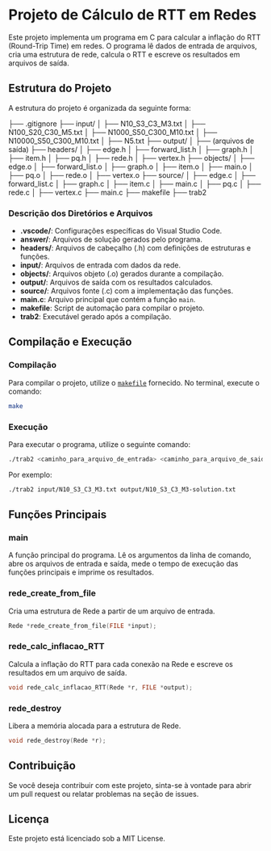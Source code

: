 # Projeto de Cálculo de RTT em Redes

Este projeto implementa um programa em C para calcular a inflação do RTT (Round-Trip Time) em redes. O programa lê dados de entrada de arquivos, cria uma estrutura de rede, calcula o RTT e escreve os resultados em arquivos de saída.

## Estrutura do Projeto

A estrutura do projeto é organizada da seguinte forma:

├── .gitignore
├── input/ 
│ ├── N10_S3_C3_M3.txt 
│ ├── N100_S20_C30_M5.txt 
│ ├── N1000_S50_C300_M10.txt 
│ ├── N10000_S50_C300_M10.txt 
│ ├── N5.txt 
├── output/ 
│ ├── (arquivos de saída)
├── headers/ 
│ ├── edge.h 
│ ├── forward_list.h 
│ ├── graph.h 
│ ├── item.h 
│ ├── pq.h 
│ ├── rede.h 
│ ├── vertex.h 
├── objects/ 
│ ├── edge.o 
│ ├── forward_list.o 
│ ├── graph.o 
│ ├── item.o 
│ ├── main.o 
│ ├── pq.o 
│ ├── rede.o 
│ ├── vertex.o 
├── source/
│ ├── edge.c 
│ ├── forward_list.c 
│ ├── graph.c 
│ ├── item.c 
│ ├── main.c
│ ├── pq.c
│ ├── rede.c
│ ├── vertex.c
├── main.c 
├── makefile 
├── trab2

### Descrição dos Diretórios e Arquivos

- **.vscode/**: Configurações específicas do Visual Studio Code.
- **answer/**: Arquivos de solução gerados pelo programa.
- **headers/**: Arquivos de cabeçalho (.h) com definições de estruturas e funções.
- **input/**: Arquivos de entrada com dados da rede.
- **objects/**: Arquivos objeto (.o) gerados durante a compilação.
- **output/**: Arquivos de saída com os resultados calculados.
- **source/**: Arquivos fonte (.c) com a implementação das funções.
- **main.c**: Arquivo principal que contém a função `main`.
- **makefile**: Script de automação para compilar o projeto.
- **trab2**: Executável gerado após a compilação.

## Compilação e Execução

### Compilação

Para compilar o projeto, utilize o [`makefile`](command:_github.copilot.openRelativePath?%5B%7B%22scheme%22%3A%22file%22%2C%22authority%22%3A%22%22%2C%22path%22%3A%22%2Fhome%2Fpedro%2Ft2-tbo%2Fmakefile%22%2C%22query%22%3A%22%22%2C%22fragment%22%3A%22%22%7D%5D "t2-tbo/makefile") fornecido. No terminal, execute o comando:

```sh
make
```

### Execução

Para executar o programa, utilize o seguinte comando:

```sh
./trab2 <caminho_para_arquivo_de_entrada> <caminho_para_arquivo_de_saida>
```

Por exemplo:

```sh
./trab2 input/N10_S3_C3_M3.txt output/N10_S3_C3_M3-solution.txt
```

## Funções Principais

### main
A função principal do programa. Lê os argumentos da linha de comando, abre os arquivos de entrada e saída, mede o tempo de execução das funções principais e imprime os resultados.

### rede_create_from_file

Cria uma estrutura de Rede a partir de um arquivo de entrada.
```C
Rede *rede_create_from_file(FILE *input);
```

### rede_calc_inflacao_RTT
Calcula a inflação do RTT para cada conexão na Rede e escreve os resultados em um arquivo de saída.

```C
void rede_calc_inflacao_RTT(Rede *r, FILE *output);
```

### rede_destroy
Libera a memória alocada para a estrutura de Rede.

```C
void rede_destroy(Rede *r);
```

## Contribuição
Se você deseja contribuir com este projeto, sinta-se à vontade para abrir um pull request ou relatar problemas na seção de issues.

## Licença
Este projeto está licenciado sob a MIT License.